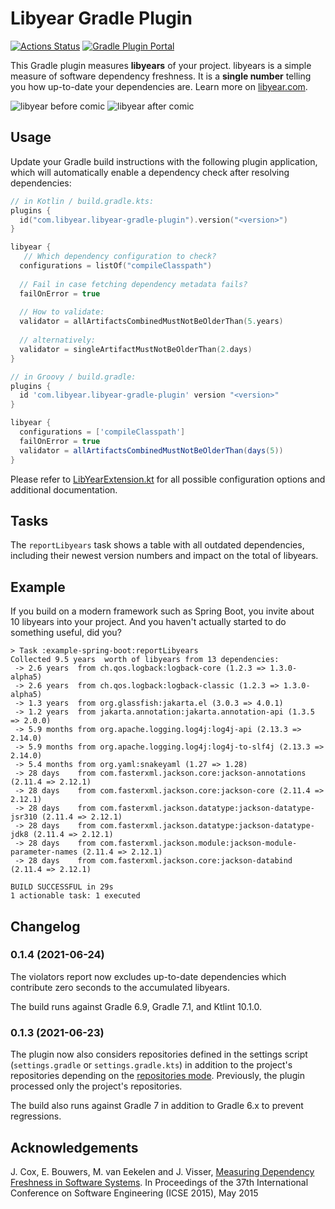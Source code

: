 # Libyear Gradle Plugin

[![Actions Status](https://github.com/f4lco/libyear-gradle-plugin/actions/workflows/build-test.yml/badge.svg)](https://github.com/f4lco/libyear-gradle-plugin/actions)
[![Gradle Plugin Portal](https://img.shields.io/maven-metadata/v/https/plugins.gradle.org/m2/com/libyear/libyear-gradle-plugin/com.libyear.libyear-gradle-plugin.gradle.plugin/maven-metadata.xml.svg?colorB=007ec6&label=Gradle%20Plugin%20Portal)](https://plugins.gradle.org/plugin/com.libyear.libyear-gradle-plugin)

This Gradle plugin measures **libyears** of your project.
libyears is a simple measure of software dependency freshness.
It is a **single number** telling you how up-to-date your dependencies are.
Learn more on [libyear.com][libyear].

![libyear before comic](https://libyear.com/cartoon1.jpg) ![libyear after comic](https://libyear.com/cartoon2.jpg)

## Usage

Update your Gradle build instructions with the following plugin application, which will automatically enable a dependency check after resolving dependencies:

```kotlin
// in Kotlin / build.gradle.kts:
plugins {
  id("com.libyear.libyear-gradle-plugin").version("<version>")
}

libyear {
   // Which dependency configuration to check?
  configurations = listOf("compileClasspath")
  
  // Fail in case fetching dependency metadata fails?
  failOnError = true
  
  // How to validate:
  validator = allArtifactsCombinedMustNotBeOlderThan(5.years)
  
  // alternatively:
  validator = singleArtifactMustNotBeOlderThan(2.days)
}
```

```groovy
// in Groovy / build.gradle:
plugins {
  id 'com.libyear.libyear-gradle-plugin' version "<version>"
}

libyear {
  configurations = ['compileClasspath']
  failOnError = true
  validator = allArtifactsCombinedMustNotBeOlderThan(days(5))
}
```

Please refer to [LibYearExtension.kt][0] for all possible configuration options and additional documentation.


## Tasks

The `reportLibyears` task shows a table with all outdated dependencies, including their newest version numbers and impact on the total of libyears.

## Example

If you build on a modern framework such as Spring Boot, you invite about 10 libyears into your project. And you haven't actually started to do something useful, did you?

```
> Task :example-spring-boot:reportLibyears
Collected 9.5 years  worth of libyears from 13 dependencies:
 -> 2.6 years  from ch.qos.logback:logback-core (1.2.3 => 1.3.0-alpha5)
 -> 2.6 years  from ch.qos.logback:logback-classic (1.2.3 => 1.3.0-alpha5)
 -> 1.3 years  from org.glassfish:jakarta.el (3.0.3 => 4.0.1)
 -> 1.2 years  from jakarta.annotation:jakarta.annotation-api (1.3.5 => 2.0.0)
 -> 5.9 months from org.apache.logging.log4j:log4j-api (2.13.3 => 2.14.0)
 -> 5.9 months from org.apache.logging.log4j:log4j-to-slf4j (2.13.3 => 2.14.0)
 -> 5.4 months from org.yaml:snakeyaml (1.27 => 1.28)
 -> 28 days    from com.fasterxml.jackson.core:jackson-annotations (2.11.4 => 2.12.1)
 -> 28 days    from com.fasterxml.jackson.core:jackson-core (2.11.4 => 2.12.1)
 -> 28 days    from com.fasterxml.jackson.datatype:jackson-datatype-jsr310 (2.11.4 => 2.12.1)
 -> 28 days    from com.fasterxml.jackson.datatype:jackson-datatype-jdk8 (2.11.4 => 2.12.1)
 -> 28 days    from com.fasterxml.jackson.module:jackson-module-parameter-names (2.11.4 => 2.12.1)
 -> 28 days    from com.fasterxml.jackson.core:jackson-databind (2.11.4 => 2.12.1)

BUILD SUCCESSFUL in 29s
1 actionable task: 1 executed
```

## Changelog

### 0.1.4 (2021-06-24)

The violators report now excludes up-to-date dependencies which contribute zero seconds to the accumulated libyears.

The build runs against Gradle 6.9, Gradle 7.1, and Ktlint 10.1.0.

### 0.1.3 (2021-06-23)

The plugin now also considers repositories defined in the settings script (`settings.gradle` or `settings.gradle.kts`) in addition to the project's repositories depending on the [repositories mode][repo-mode]. Previously, the plugin processed only the project's repositories.

The build also runs against Gradle 7 in addition to Gradle 6.x to prevent regressions.

## Acknowledgements

J. Cox, E. Bouwers, M. van Eekelen and J. Visser, [Measuring Dependency
Freshness in Software Systems][1]. In Proceedings of the 37th International
Conference on Software Engineering (ICSE 2015), May 2015

[0]: https://github.com/f4lco/libyear-gradle-plugin/blob/main/libyear-gradle-plugin/src/main/kotlin/com/libyear/LibYearExtension.kt

[1]: https://ericbouwers.github.io/papers/icse15.pdf

[libyear]: https://libyear.com/

[repo-mode]: https://docs.gradle.org/current/userguide/declaring_repositories.html#sub:centralized-repository-declaration

